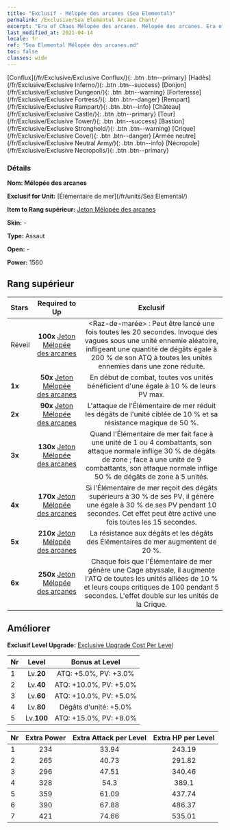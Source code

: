 ```yaml
---
title: "Exclusif - Mélopée des arcanes (Sea Elemental)"
permalink: /Exclusive/Sea Elemental Arcane Chant/
excerpt: "Era of Chaos Mélopée des arcanes. Mélopée des arcanes. Era of Chaos Exclusif Mélopée des arcanes. Élémentaire de mer Exclusif."
last_modified_at: 2021-04-14
locale: fr
ref: "Sea Elemental Mélopée des arcanes.md"
toc: false
classes: wide
---
```

 [Conflux](/fr/Exclusive/Exclusive Conflux/){: .btn .btn--primary} [Hadès](/fr/Exclusive/Exclusive Inferno/){: .btn .btn--success} [Donjon](/fr/Exclusive/Exclusive Dungeon/){: .btn .btn--warning} [Forteresse](/fr/Exclusive/Exclusive Fortress/){: .btn .btn--danger} [Rempart](/fr/Exclusive/Exclusive Rampart/){: .btn .btn--info} [Château](/fr/Exclusive/Exclusive Castle/){: .btn .btn--primary} [Tour](/fr/Exclusive/Exclusive Tower/){: .btn .btn--success} [Bastion](/fr/Exclusive/Exclusive Stronghold/){: .btn .btn--warning} [Crique](/fr/Exclusive/Exclusive Cove/){: .btn .btn--danger} [Armée neutre](/fr/Exclusive/Exclusive Neutral Army/){: .btn .btn--info} [Nécropole](/fr/Exclusive/Exclusive Necropolis/){: .btn .btn--primary} 

### Détails
 **Nom: Mélopée des arcanes** 

 **Exclusif for Unit:** [Élémentaire de mer](/fr/units/Sea Elemental/) 

 **Item to Rang supérieur:** [Jeton Mélopée des arcanes](/fr/Items/con_915/)

 **Skin:** -

 **Type:** Assaut

 **Open:** -

 **Power:** 1560

## Rang supérieur

  |     Stars    |  Required to Up | Exclusif |
  |:-------------|:---------------:|:---------------:|
  |  Réveil  | **100x** [Jeton Mélopée des arcanes](/fr/Items/con_915/) | <Raz-de-marée> : Peut être lancé une fois toutes les 20 secondes. Invoque des vagues sous une unité ennemie aléatoire, infligeant une quantité de dégâts égale à 200 % de son ATQ à toutes les unités ennemies dans une zone réduite. |
  | **1x** <i class="fas fa-star"/> | **50x** [Jeton Mélopée des arcanes](/fr/Items/con_915/) | En début de combat, toutes vos unités bénéficient d'une <bulle> égale à 10 % de leurs PV max. |
  | **2x** <i class="fas fa-star"/> | **90x** [Jeton Mélopée des arcanes](/fr/Items/con_915/) | L'attaque de l'Élémentaire de mer réduit les dégâts de l'unité ciblée de 10 % et sa résistance magique de 50 %. |
  | **3x** <i class="fas fa-star"/> | **130x** [Jeton Mélopée des arcanes](/fr/Items/con_915/) | Quand l'Élémentaire de mer fait face à une unité de 1 ou 4 combattants, son attaque normale inflige 30 % de dégâts de zone ; face à une unité de 9 combattants, son attaque normale inflige 50 % de dégâts de zone à 5 unités. |
  | **4x** <i class="fas fa-star"/> | **170x** [Jeton Mélopée des arcanes](/fr/Items/con_915/) | Si l'Élémentaire de mer reçoit des dégâts supérieurs à 30 % de ses PV, il génère une <bulle> égale à 30 % de ses PV pendant 10 secondes. Cet effet peut être activé une fois toutes les 15 secondes. |
  | **5x** <i class="fas fa-star"/> | **210x** [Jeton Mélopée des arcanes](/fr/Items/con_915/) | La résistance aux dégâts et les dégâts des Élémentaires de mer augmentent de 20 %. |
  | **6x** <i class="fas fa-star"/> | **250x** [Jeton Mélopée des arcanes](/fr/Items/con_915/) | Chaque fois que l'Élémentaire de mer génère une Cage abyssale, il augmente l'ATQ de toutes les unités alliées de 10 % et leurs coups critiques de 100 pendant 5 secondes. L'effet double sur les unités de la Crique. |


## Améliorer
 **Exclusif Level Upgrade:** [Exclusive Upgrade Cost Per Level](/Exclusive/ExclusiveUpgradeCostPerLevel/)

  |  Nr  |   Level  | Bonus at Level |
  |:-----|:--------:|:--------------:|
  | 1 | Lv.**20** | ATQ: +5.0%, PV: +3.0% |
  | 2 | Lv.**40** | ATQ: +10.0%, PV: +5.0% |
  | 3 | Lv.**60** | ATQ: +10.0%, PV: +5.0% |
  | 4 | Lv.**80** | Dégâts d'unité: +5.0% |
  | 5 | Lv.**100** | ATQ: +15.0%, PV: +8.0% |


  |  Nr  |  Extra Power | Extra Attack per Level | Extra HP per Level |
  |:-----|:--------:|:--------:|:--------:|
  | 1 | 234 | 33.94 | 243.19 |
  | 2 | 265 | 40.73 | 291.82 |
  | 3 | 296 | 47.51 | 340.46 |
  | 4 | 328 | 54.3 | 389.1 |
  | 5 | 359 | 61.09 | 437.74 |
  | 6 | 390 | 67.88 | 486.37 |
  | 7 | 421 | 74.66 | 535.01 |


